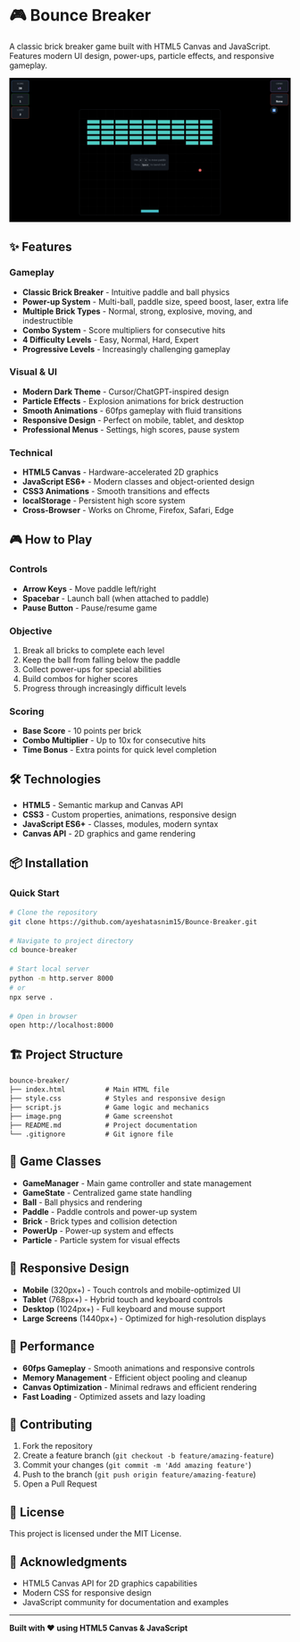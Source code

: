 # 🎮 Bounce Breaker

A classic brick breaker game built with HTML5 Canvas and JavaScript. Features modern UI design, power-ups, particle effects, and responsive gameplay.

![Game Screenshot](image.png)

## ✨ Features

### Gameplay
- **Classic Brick Breaker** - Intuitive paddle and ball physics
- **Power-up System** - Multi-ball, paddle size, speed boost, laser, extra life
- **Multiple Brick Types** - Normal, strong, explosive, moving, and indestructible
- **Combo System** - Score multipliers for consecutive hits
- **4 Difficulty Levels** - Easy, Normal, Hard, Expert
- **Progressive Levels** - Increasingly challenging gameplay

### Visual & UI
- **Modern Dark Theme** - Cursor/ChatGPT-inspired design
- **Particle Effects** - Explosion animations for brick destruction
- **Smooth Animations** - 60fps gameplay with fluid transitions
- **Responsive Design** - Perfect on mobile, tablet, and desktop
- **Professional Menus** - Settings, high scores, pause system

### Technical
- **HTML5 Canvas** - Hardware-accelerated 2D graphics
- **JavaScript ES6+** - Modern classes and object-oriented design
- **CSS3 Animations** - Smooth transitions and effects
- **localStorage** - Persistent high score system
- **Cross-Browser** - Works on Chrome, Firefox, Safari, Edge

## 🎮 How to Play

### Controls
- **Arrow Keys** - Move paddle left/right
- **Spacebar** - Launch ball (when attached to paddle)
- **Pause Button** - Pause/resume game

### Objective
1. Break all bricks to complete each level
2. Keep the ball from falling below the paddle
3. Collect power-ups for special abilities
4. Build combos for higher scores
5. Progress through increasingly difficult levels

### Scoring
- **Base Score** - 10 points per brick
- **Combo Multiplier** - Up to 10x for consecutive hits
- **Time Bonus** - Extra points for quick level completion

## 🛠️ Technologies

- **HTML5** - Semantic markup and Canvas API
- **CSS3** - Custom properties, animations, responsive design
- **JavaScript ES6+** - Classes, modules, modern syntax
- **Canvas API** - 2D graphics and game rendering

## 📦 Installation

### Quick Start
```bash
# Clone the repository
git clone https://github.com/ayeshatasnim15/Bounce-Breaker.git

# Navigate to project directory
cd bounce-breaker

# Start local server
python -m http.server 8000
# or
npx serve .

# Open in browser
open http://localhost:8000
```

## 🏗️ Project Structure

```
bounce-breaker/
├── index.html          # Main HTML file
├── style.css           # Styles and responsive design
├── script.js           # Game logic and mechanics
├── image.png           # Game screenshot
├── README.md           # Project documentation
└── .gitignore          # Git ignore file
```

## 🎯 Game Classes

- **GameManager** - Main game controller and state management
- **GameState** - Centralized game state handling
- **Ball** - Ball physics and rendering
- **Paddle** - Paddle controls and power-up system
- **Brick** - Brick types and collision detection
- **PowerUp** - Power-up system and effects
- **Particle** - Particle system for visual effects

## 📱 Responsive Design

- **Mobile** (320px+) - Touch controls and mobile-optimized UI
- **Tablet** (768px+) - Hybrid touch and keyboard controls
- **Desktop** (1024px+) - Full keyboard and mouse support
- **Large Screens** (1440px+) - Optimized for high-resolution displays

## 🚀 Performance

- **60fps Gameplay** - Smooth animations and responsive controls
- **Memory Management** - Efficient object pooling and cleanup
- **Canvas Optimization** - Minimal redraws and efficient rendering
- **Fast Loading** - Optimized assets and lazy loading

## 🤝 Contributing

1. Fork the repository
2. Create a feature branch (`git checkout -b feature/amazing-feature`)
3. Commit your changes (`git commit -m 'Add amazing feature'`)
4. Push to the branch (`git push origin feature/amazing-feature`)
5. Open a Pull Request

## 📄 License

This project is licensed under the MIT License.

## 🙏 Acknowledgments

- HTML5 Canvas API for 2D graphics capabilities
- Modern CSS for responsive design
- JavaScript community for documentation and examples

---

**Built with ❤️ using HTML5 Canvas & JavaScript**